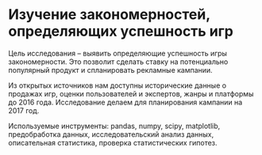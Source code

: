 # Изучение закономерностей, определяющих успешность игр

Цель исследования – выявить определяющие успешность игры закономерности. Это позволит сделать ставку на потенциально популярный продукт и спланировать рекламные кампании.

Из открытых источников нам доступны исторические данные о продажах игр, оценки пользователей и экспертов, жанры и платформы до 2016 года. Исследование делаем для планирования кампании на 2017 год.

Используемые инструменты: pandas, numpy, scipy, matplotlib, предобработка данных, исследовательский анализ данных, описательная статистика, проверка статистических гипотез.
